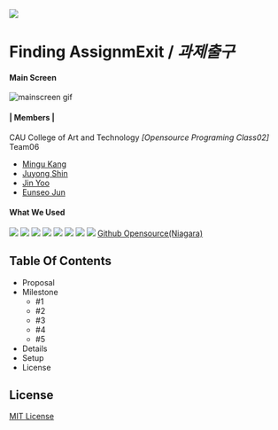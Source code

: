 <img src="https://img.shields.io/github/license/CAU-OSP-02/T06"> 

# Finding AssignmExit / _과제출구_

#### Main Screen
![mainscreen gif](https://user-images.githubusercontent.com/81911660/146589412-63f5ea7e-a773-4aaf-b749-451cf461b1f4.gif)

#### | **Members** |
CAU College of Art and Technology _[Opensource Programing Class02]_ Team06
+ [Mingu Kang](https://github.com/mingu3967)
+ [Juyong Shin](https://github.com/shinjuyongg)
+ [Jin Yoo](https://github.com/poiujkl5398)
+ [Eunseo Jun](https://github.com/jjjeun)

#### What We Used
<img src="https://img.shields.io/badge/VISUAL STUDIO-5C2D91?style=flat&logo=visual%20studio&logoColor=white"> <img src="https://img.shields.io/badge/AFTER EFFECTS-9999FF?style=flat&logo=adobe%20after%20effects&logoColor=white"> <img src="https://img.shields.io/badge/C++-00599C?style=flat&logo=C%2B%2B&logoColor=white"> <img src="https://img.shields.io/badge/PYTHON-3776AB?style=flat&logo=python&logoColor=white"> <img src="https://img.shields.io/badge/AUTODESK MAYA-0696D7?style=flat&logo=autodesk&logoColor=white"> <img src="https://img.shields.io/badge/UNREAL ENGINE-007396?style=flat&logo=unreal%20engine&logoColor=white"> <img src="https://img.shields.io/badge/BLENDER-F5792A?style=flat&logo=blender&logoColor=white"> <img src="https://img.shields.io/badge/YOUTUBE-FF0000?style=flat&logo=youtube&logoColor=white">
[Github Opensource(Niagara)](https://github.com/mushe/NiagaraMatrixCode/)

## Table Of Contents
+ Proposal
+ Milestone
  * #1
  * #2
  * #3
  * #4
  * #5
+ Details
+ Setup
+ License

## License
[MIT License](https://mit-license.org/)
